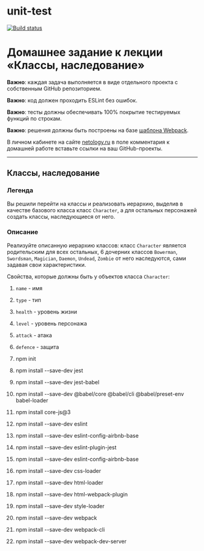 # unit-test

[![Build status](https://ci.appveyor.com/api/projects/status/fld59xpcifx6oet0?svg=true)](https://ci.appveyor.com/project/Anton17848/dz-classes)

# Домашнее задание к лекции «Классы, наследование»

**Важно**: каждая задача выполняется в виде отдельного проекта с собственным GitHub репозиторием.

**Важно**: код должен проходить ESLint без ошибок.

**Важно**: тесты должны обеспечивать 100% покрытие тестируемых функций по строкам.

**Важно**: решения должны быть построены на базе [шаблона Webpack](/ci-template).

В личном кабинете на сайте [netology.ru](http://netology.ru/) в поле комментария к домашней работе вставьте ссылки на ваш GitHub-проекты.

---

## Классы, наследование

### Легенда

Вы решили перейти на классы и реализовать иерархию, выделив в качестве базового класса класс `Character`, а для остальных персонажей создать классы, наследующиеся от него.

### Описание

Реализуйте описанную иерархию классов: класс `Character` является родительским для всех остальных, 6 дочерних классов `Bowerman`, `Swordsman`, `Magician`, `Daemon`, `Undead`, `Zombie` от него наследуются, сами задавая свои характеристики.

Свойства, которые должны быть у объектов класса `Character`:
1. `name` - имя
1. `type` - тип
1. `health` - уровень жизни
1. `level` - уровень персонажа
1. `attack` - атака
1. `defence` - защита

1. npm init
2. npm install --save-dev jest
3. npm install --save-dev jest-babel
4. npm install --save-dev @babel/core @babel/cli @babel/preset-env babel-loader
5. npm install core-js@3
6. npm install --save-dev eslint  
7. npm install --save-dev eslint-config-airbnb-base
8. npm install --save-dev eslint-plugin-jest
9. npm install --save-dev eslint-config-airbnb-base
10. npm install --save-dev css-loader
11. npm install --save-dev html-loader
12. npm install --save-dev html-webpack-plugin
13. npm install --save-dev style-loader
14. npm install --save-dev webpack
15. npm install --save-dev webpack-cli
16. npm install --save-dev  webpack-dev-server    